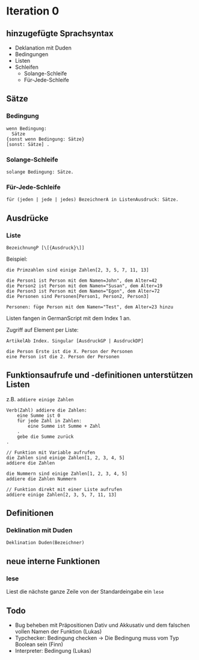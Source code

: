 # Iteration 0

## hinzugefügte Sprachsyntax
- Deklanation mit Duden
- Bedingungen
- Listen
- Schleifen
    - Solange-Schleife
    - Für-Jede-Schleife

## Sätze

### Bedingung
```
wenn Bedingung:
  Sätze
{sonst wenn Bedingung: Sätze}
[sonst: Sätze] .
```

### Solange-Schleife
`solange Bedingung: Sätze.`

### Für-Jede-Schleife
`für (jeden | jede | jedes) BezeichnerA in ListenAusdruck: Sätze.`

## Ausdrücke
### Liste
```BezeichnungP [\[{Ausdruck}\]]```

Beispiel:

`die Primzahlen sind einige Zahlen[2, 3, 5, 7, 11, 13]`

```
die Person1 ist Person mit dem Namen=John", dem Alter=42
die Person2 ist Person mit dem Namen="Susan", dem Alter=19
die Person3 ist Person mit dem Namen="Egon", dem Alter=72
die Personen sind Personen[Person1, Person2, Person3]

Personen: füge Person mit dem Namen="Test", dem Alter=23 hinzu
```


Listen fangen in GermanScript mit dem Index 1 an.

Zugriff auf Element per Liste:

`ArtikelAb Index. Singular [AusdruckGP | AusdruckDP]`

```
die Person Erste ist die X. Person der Personen
eine Person ist die 2. Person der Personen
```

## Funktionsaufrufe und -definitionen unterstützen Listen
z.B. `addiere einige Zahlen`
```
Verb(Zahl) addiere die Zahlen:
    eine Summe ist 0
    für jede Zahl in Zahlen:
        eine Summe ist Summe + Zahl
    .
    gebe die Summe zurück
.

// Funktion mit Variable aufrufen
die Zahlen sind einige Zahlen[1, 2, 3, 4, 5]
addiere die Zahlen

die Nummern sind einige Zahlen[1, 2, 3, 4, 5]
addiere die Zahlen Nummern

// Funktion direkt mit einer Liste aufrufen
addiere einige Zahlen[2, 3, 5, 7, 11, 13]
```

## Definitionen

### Deklination mit Duden
`Deklination Duden(Bezeichner)`

## neue interne Funktionen

### lese
Liest die nächste ganze Zeile von der Standardeingabe ein
`lese`

## Todo
- Bug beheben mit Präpositionen Dativ und Akkusativ und dem falschen vollen Namen der Funktion (Lukas)
- Typchecker: Bedingung checken -> Die Bedingung muss vom Typ Boolean sein (Finn)
- Interpreter: Bedingung (Lukas)


